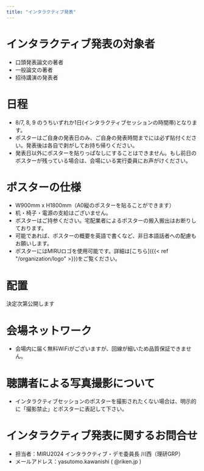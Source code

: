 ```yaml
---
title: "インタラクティブ発表"
---
```


# インタラクティブ発表の対象者

- 口頭発表論文の著者
- 一般論文の著者
- 招待講演の発表者

# 日程

- 8/7, 8, 9 のうちいずれか1日(インタラクティブセッションの時間帯)となります。
- ポスターはご自身の発表日のみ、ご自身の発表時間までには必ず貼付ください。発表後は各自で剥がしてお持ち帰りください。
- 発表日以外にポスターを貼りっぱなしにすることはできません。もし前日のポスターが残っている場合は、会場にいる実行委員にお声がけください。

# ポスターの仕様
- W900mm x H1800mm（A0縦のポスターを貼ることができます）
- 机・椅子・電源の支給はございません。
- ポスターはご持参ください。宅配業者によるポスターの搬入搬出はお断りしております。
- 可能であれば、ポスターの概要を英語で書くなど、非日本語話者への配慮もお願いします。
- ポスターにはMIRUロゴを使用可能です。詳細は[こちら]({{< ref "/organization/logo" >}})をご覧ください。

# 配置

決定次第公開します


# 会場ネットワーク

- 会場内に届く無料WiFiがございますが、回線が細いため品質保証できません。

# 聴講者による写真撮影について

- インタラクティブセッションのポスターを撮影されたくない場合は、明示的に「撮影禁止」とポスターに表記して下さい。


# インタラクティブ発表に関するお問合せ

- 担当者：MIRU2024 インタラクティブ・デモ委員長 川西（理研GRP）
- メールアドレス：yasutomo.kawanishi ( @riken.jp )

